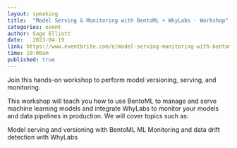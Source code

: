 ```yaml
---
layout: speaking
title:  "Model Serving & Monitoring with BentoML + WhyLabs - Workshop"
categories: event
author: Sage Elliott
date:   2023-04-19
link: https://www.eventbrite.com/e/model-serving-monitoring-with-bentoml-whylabs-tickets-600964560177?aff=sage
time: 10:00am
published: true
---
```


Join this hands-on workshop to perform model versioning, serving, and monitoring.

This workshop will teach you how to use BentoML to manage and serve machine learning models and integrate WhyLabs to monitor your models and data pipelines in production. We will cover topics such as:

Model serving and versioning with BentoML
ML Monitoring and data drift detection with WhyLabs
